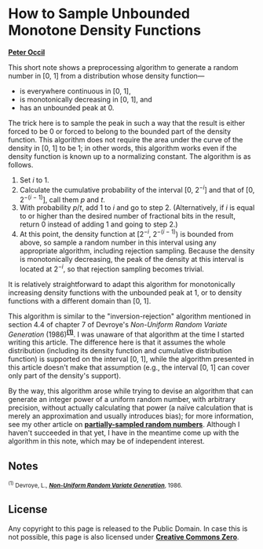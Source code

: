 # How to Sample Unbounded Monotone Density Functions

[**Peter Occil**](mailto:poccil14@gmail.com)

This short note shows a preprocessing algorithm to generate a random number in [0, 1] from a distribution whose density function&mdash;

- is everywhere continuous in [0, 1],
- is monotonically decreasing in [0, 1], and
- has an unbounded peak at 0.

The trick here is to sample the peak in such a way that the result is either forced to be 0 or forced to belong to the bounded part of the density function.  This algorithm does not require the area under the curve of the density in [0, 1] to be 1; in other words, this algorithm works even if the density function is known up to a normalizing constant.  The algorithm is as follows.

1. Set _i_ to 1.
2. Calculate the cumulative probability of the interval [0, 2<sup>&minus;_i_</sup>] and that of [0, 2<sup>&minus;(_i_ &minus; 1)</sup>], call them _p_ and _t_.
3. With probability _p_/_t_, add 1 to _i_ and go to step 2. (Alternatively, if _i_ is equal to or higher than the desired number of fractional bits in the result, return 0 instead of adding 1 and going to step 2.)
4. At this point, the density function at [2<sup>&minus;_i_</sup>, 2<sup>&minus;(_i_ &minus; 1)</sup>) is bounded from above, so sample a random number in this interval using any appropriate algorithm, including rejection sampling.  Because the density is monotonically decreasing, the peak of the density at this interval is located at 2<sup>&minus;_i_</sup>, so that rejection sampling becomes trivial.

It is relatively straightforward to adapt this algorithm for monotonically increasing density functions with the unbounded peak at 1, or to density functions with a different domain than [0, 1].

This algorithm is similar to the "inversion-rejection" algorithm mentioned in section 4.4 of chapter 7 of Devroye's _Non-Uniform Random Variate Generation_ (1986)<sup>[**(1)**](#Note1)</sup>.  I was unaware of that algorithm at the time I started writing this article.  The difference here is that it assumes the whole distribution (including its density function and cumulative distribution function) is supported on the interval [0, 1], while the algorithm presented in this article doesn't make that assumption (e.g., the interval [0, 1] can cover only part of the density's support).

By the way, this algorithm arose while trying to devise an algorithm that can generate an integer power of a uniform random number, with arbitrary precision, without actually calculating that power (a naïve calculation that is merely an approximation and usually introduces bias); for more information, see my other article on [**partially-sampled random numbers**](https://peteroupc.github.io/exporand.html).  Although I haven't succeeded in that yet, I have in the meantime come up with the algorithm in this note, which may be of independent interest.

<a id=Notes></a>
## Notes

<small><sup id=Note1>(1)</sup> Devroye, L., [**_Non-Uniform Random Variate Generation_**](http://luc.devroye.org/rnbookindex.html), 1986.</small>

<a id=License></a>
## License

Any copyright to this page is released to the Public Domain.  In case this is not possible, this page is also licensed under [**Creative Commons Zero**](https://creativecommons.org/publicdomain/zero/1.0/).
